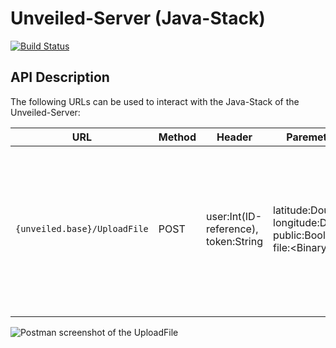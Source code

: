 # Unveiled-Server (Java-Stack)
[![Build Status](https://travis-ci.org/SAS-Systems/Unveiled-Server.svg?branch=master)](https://travis-ci.org/SAS-Systems/Unveiled-Server)


## API Description
The following URLs can be used to interact with the Java-Stack of the Unveiled-Server:

| URL | Method | Header | Paremeters | Description |
|-----|--------|--------|------------|-------------|
|`{unveiled.base}/UploadFile` | POST | user:Int(ID-reference),<br/> token:String | latitude:Double,<br/> longitude:Double,<br/> public:Boolean,<br/> file:&lt;BinaryData&gt; | Is used to upload a file to the server. The parameters and the file content must be send via a multipart body (see screenshot below). |
||||

![Postman screenshot of the UploadFile](https://raw.githubusercontent.com/SAS-Systems/Unveiled-Server/master/UploadFilePostman.png)
